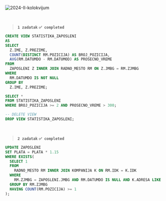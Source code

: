 ![2024-II-kolokvijum](https://github.com/user-attachments/assets/36816640-546b-44a4-9528-8583a5e0d0f9)

<br>

> **`1 zadatak`** **`✅ completed`**

```sql
CREATE VIEW STATISTIKA_ZAPOSLENI
AS
SELECT
  Z.IME, Z.PREZIME,
  COUNT(DISTINCT RM.POZICIJA) AS BROJ_POZICIJA,
  AVG(RM.DATUMDO - RM.DATUMOD) AS PROSECNO_VREME
FROM
  ZAPOSLENI Z INNER JOIN RADNO_MESTO RM ON Z.JMBG = RM.ZJMBG
WHERE
  RM.DATUMDO IS NOT NULL
GROUP BY
  Z.IME, Z.PREZIME;

SELECT *
FROM STATISTIKA_ZAPOSLENI
WHERE BROJ_POZICIJA >= 2 AND PROSECNO_VREME > 300;

-- DELETE VIEW
DROP VIEW STATISTIKA_ZAPOSLENI;
```

<br>

> **`2 zadatak`** **`✅ completed`**

```sql
UPDATE ZAPOSLENI
SET PLATA = PLATA * 1.15
WHERE EXISTS(
  SELECT 1
  FROM
    RADNO_MESTO RM INNER JOIN KOMPANIJA K ON RM.IDK = K.IDK
  WHERE
    RM.ZJMBG = ZAPOSLENI.JMBG AND RM.DATUMDO IS NULL AND K.ADRESA LIKE '%Nis%'
  GROUP BY RM.ZJMBG
  HAVING COUNT(RM.POZICIJA) >= 1
);
```










